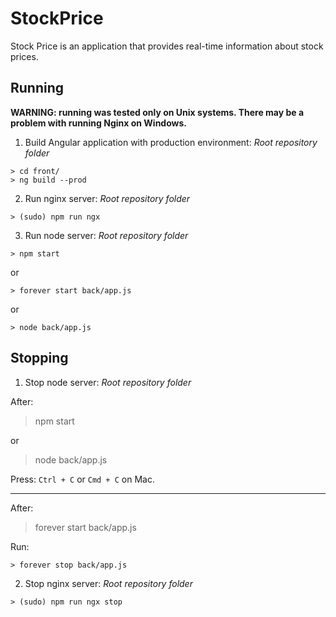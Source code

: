 # StockPrice
Stock Price is an application that provides real-time information about stock prices.

## Running
**WARNING: running was tested only on Unix systems. There may be a problem with running Nginx on Windows.**
1. Build Angular application with production environment:
*Root repository folder*
```
> cd front/
> ng build --prod
```
2. Run nginx server:
*Root repository folder*
```
> (sudo) npm run ngx
```
3. Run node server:
*Root repository folder*
```
> npm start
```
or
```
> forever start back/app.js
```
or
```
> node back/app.js
```

## Stopping
1. Stop node server:
*Root repository folder*

After:
> npm start

or
> node back/app.js

Press:
`Ctrl + C` or `Cmd + C` on Mac.
***

After:
> forever start back/app.js

Run:
```
> forever stop back/app.js
```

2. Stop nginx server:
*Root repository folder*
```
> (sudo) npm run ngx stop
```